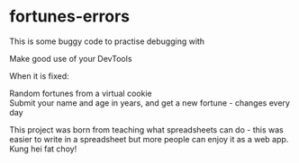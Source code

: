 # fortunes-errors
This is some buggy code to practise debugging with

Make good use of your DevTools

When it is fixed:

Random fortunes from a virtual cookie   
Submit your name and age in years, and get a new fortune - changes every day   

This project was born from teaching what spreadsheets can do - this was easier to write in a spreadsheet but more people can enjoy it as a web app.
Kung hei fat choy!
